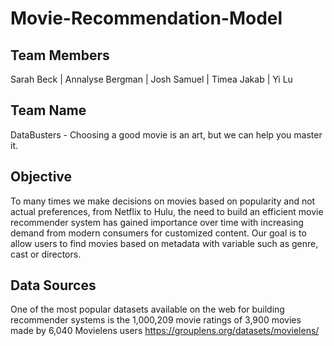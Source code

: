 # Movie-Recommendation-Model 


## Team Members 

Sarah Beck | Annalyse Bergman | Josh Samuel | Timea Jakab | Yi Lu

## Team Name
DataBusters - Choosing a good movie is an art, but we can help you master it.

## Objective
To many times we make decisions on movies based on popularity and not actual preferences, from Netflix to Hulu, the need to build an efficient movie recommender system has gained importance over time with increasing demand from modern consumers for customized content. Our goal is to allow users to find movies based on metadata with variable such as genre, cast or directors.

## Data Sources

 One of the most popular datasets available on the web for building recommender systems is the 
 1,000,209 movie ratings of 3,900 movies made by 6,040 Movielens users
https://grouplens.org/datasets/movielens/ 
